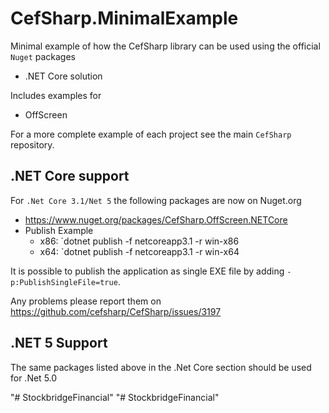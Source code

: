 # CefSharp.MinimalExample

Minimal example of how the CefSharp library can be used using the official `Nuget` packages

- .NET Core solution 

Includes examples for
- OffScreen
 
For a more complete example of each project see the main `CefSharp` repository.

## .NET Core support

For `.Net Core 3.1/Net 5` the following packages are now on Nuget.org
- https://www.nuget.org/packages/CefSharp.OffScreen.NETCore
- Publish Example
  - x86: `dotnet publish -f netcoreapp3.1 -r win-x86
  - x64: `dotnet publish -f netcoreapp3.1 -r win-x64

It is possible to publish the application as single EXE file by adding `-p:PublishSingleFile=true`.

Any problems please report them on https://github.com/cefsharp/CefSharp/issues/3197

## .NET 5 Support

The same packages listed above in the .Net Core section should be used for .Net 5.0

"# StockbridgeFinancial" 
"# StockbridgeFinancial" 
